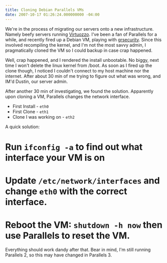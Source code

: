 ```yaml
---
title: Cloning Debian Parallels VMs
date: 2007-10-17 01:26:24.000000000 -04:00
---
```

We're in the process of migrating our servers onto a new infrastructure. Namely beefy servers running [Virtuozzo](http://www.swsoft.com/products/virtuozzo/). I've been a fan of Parallels for a while, and recently fired up a Debian VM, playing with [grsecurity](http://grsecurity.net). Since this involved recompiling the kernel, and I'm not the most savvy admin, I pragmatically cloned the VM so I could backup in case crap happened.

Well, crap happened, and I rendered the install unbootable. No biggy, next time I won't delete the linux kernel from /boot. As soon as I fired up the clone though, I noticed I couldn't connect to my host machine nor the internet. After about 30 min of me trying to figure out what was wrong, and IM'd Dustin, our server admin.

After another 30 min of investigating, we found the solution. Apparently upon cloning a VM, Parallels changes the network interface.

* First Install - `eth0`
* First Clone - `eth1`
* Clone I was working on - `eth2`

A quick solution:

# Run `ifconfig -a` to find out what interface your VM is on
# Update `/etc/network/interfaces` and change `eth0` with the correct interface.
# Reboot the VM: `shutdown -h now` then use Parallels to reset the VM.

Everything should work dandy after that. Bear in mind, I'm still running Parallels 2, so this may have changed in Parallels 3.
